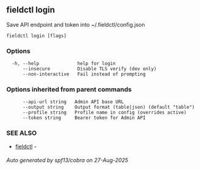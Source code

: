 ## fieldctl login

Save API endpoint and token into ~/.fieldctl/config.json

```
fieldctl login [flags]
```

### Options

```
  -h, --help              help for login
      --insecure          Disable TLS verify (dev only)
      --non-interactive   Fail instead of prompting
```

### Options inherited from parent commands

```
      --api-url string   Admin API base URL
      --output string    Output format (table|json) (default "table")
      --profile string   Profile name in config (overrides active)
      --token string     Bearer token for Admin API
```

### SEE ALSO

* [fieldctl](fieldctl.md)	 - 

###### Auto generated by spf13/cobra on 27-Aug-2025
